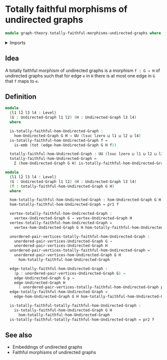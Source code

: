 # Totally faithful morphisms of undirected graphs

```agda
module graph-theory.totally-faithful-morphisms-undirected-graphs where
```

<details><summary>Imports</summary>

```agda
open import graph-theory.morphisms-undirected-graphs
open import graph-theory.undirected-graphs
open import foundation.dependent-pair-types
open import foundation.embeddings
open import foundation.functoriality-dependent-pair-types
open import foundation.universe-levels
```

</details>

## Idea

A totally faithful morphism of undirected graphs is a morphism `f : G → H` of undirected graphs such that for edge `e` in `H` there is at most one edge in `G` that `f` maps to `e`.

## Definition

```agda
module _
  {l1 l2 l3 l4 : Level}
  (G : Undirected-Graph l1 l2) (H : Undirected-Graph l3 l4)
  where

  is-totally-faithful-hom-Undirected-Graph :
    hom-Undirected-Graph G H → UU (lsuc lzero ⊔ l1 ⊔ l2 ⊔ l4)
  is-totally-faithful-hom-Undirected-Graph f =
    is-emb (tot (edge-hom-Undirected-Graph G H f))

  totally-faithful-hom-Undirected-Graph : UU (lsuc lzero ⊔ l1 ⊔ l2 ⊔ l3 ⊔ l4)
  totally-faithful-hom-Undirected-Graph =
    Σ (hom-Undirected-Graph G H) is-totally-faithful-hom-Undirected-Graph

module _
  {l1 l2 l3 l4 : Level}
  (G : Undirected-Graph l1 l2) (H : Undirected-Graph l3 l4)
  (f : totally-faithful-hom-Undirected-Graph G H)
  where

  hom-totally-faithful-hom-Undirected-Graph : hom-Undirected-Graph G H
  hom-totally-faithful-hom-Undirected-Graph = pr1 f

  vertex-totally-faithful-hom-Undirected-Graph :
    vertex-Undirected-Graph G → vertex-Undirected-Graph H
  vertex-totally-faithful-hom-Undirected-Graph =
    vertex-hom-Undirected-Graph G H hom-totally-faithful-hom-Undirected-Graph

  unordered-pair-vertices-totally-faithful-hom-Undirected-Graph :
    unordered-pair-vertices-Undirected-Graph G →
    unordered-pair-vertices-Undirected-Graph H
  unordered-pair-vertices-totally-faithful-hom-Undirected-Graph =
    unordered-pair-vertices-hom-Undirected-Graph G H
      hom-totally-faithful-hom-Undirected-Graph

  edge-totally-faithful-hom-Undirected-Graph :
    (p : unordered-pair-vertices-Undirected-Graph G) →
    edge-Undirected-Graph G p →
    edge-Undirected-Graph H
      ( unordered-pair-vertices-totally-faithful-hom-Undirected-Graph p)
  edge-totally-faithful-hom-Undirected-Graph =
    edge-hom-Undirected-Graph G H hom-totally-faithful-hom-Undirected-Graph

  is-totally-faithful-totally-faithful-hom-Undirected-Graph :
    is-totally-faithful-hom-Undirected-Graph G H
      hom-totally-faithful-hom-Undirected-Graph
  is-totally-faithful-totally-faithful-hom-Undirected-Graph = pr2 f
```

## See also

- Embeddings of undirected graphs
- Faithful morphisms of undirected graphs
